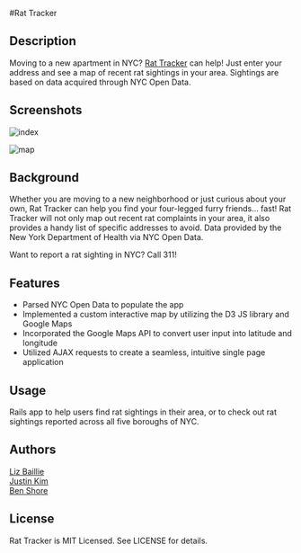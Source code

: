 #Rat Tracker

## Description

Moving to a new apartment in NYC? [Rat Tracker](http://www.rattracker.com) can help! Just enter your address and see a map of recent rat sightings in your area. Sightings are based on data acquired through NYC Open Data.

## Screenshots

![index](https://raw.githubusercontent.com/lizzerdrix/rattracker/master/app/assets/images/index.png "Index page")

![map](https://raw.githubusercontent.com/lizzerdrix/rattracker/master/app/assets/images/map.png "Map of rat sightings")

## Background

Whether you are moving to a new neighborhood or just curious about your own, Rat Tracker can help you find your four-legged furry friends... fast! Rat Tracker will not only map out recent rat complaints in your area, it also provides a handy list of specific addresses to avoid. Data provided by the New York Department of Health via NYC Open Data.

Want to report a rat sighting in NYC? Call 311! 

## Features

+ Parsed NYC Open Data to populate the app
+ Implemented a custom interactive map by utilizing the D3 JS library and Google Maps
+ Incorporated the Google Maps API to convert user input into latitude and longitude
+ Utilized AJAX requests to create a seamless, intuitive single page application

## Usage

Rails app to help users find rat sightings in their area, or to check out rat sightings reported across all five boroughs of NYC.

## Authors

[Liz Baillie](https://github.com/lizzerdrix)<br>
[Justin Kim](https://github.com/jusjmkim)<br>
[Ben Shore](https://github.com/bshore01)

## License

Rat Tracker is MIT Licensed. See LICENSE for details.
